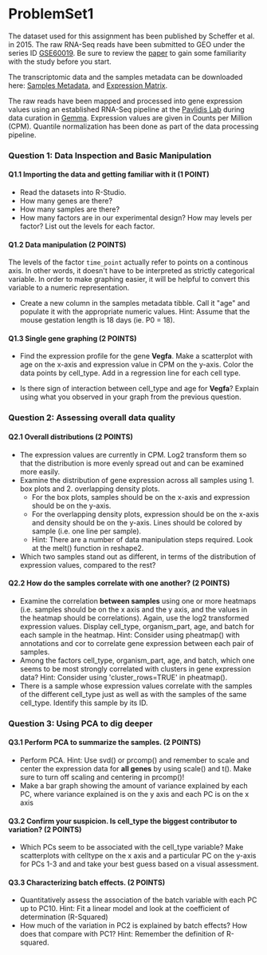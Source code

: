 ProblemSet1
================

The dataset used for this assignment has been published by Scheffer et al. in 2015. The raw RNA-Seq reads have been submitted to GEO under the series ID [GSE60019](https://www.ncbi.nlm.nih.gov/geo/query/acc.cgi?acc=GSE60019). Be sure to review the [paper](https://www.ncbi.nlm.nih.gov/pubmed/25904789) to gain some familiarity with the study before you start.

The transcriptomic data and the samples metadata can be downloaded here: [Samples Metadata](data/gse60019_expression_matrix.RDS), and [Expression Matrix](data/gse60019_experiment_design.RDS).

The raw reads have been mapped and processed into gene expression values using an established RNA-Seq pipeline at the [Pavlidis Lab](http://pavlab.msl.ubc.ca/) during data curation in [Gemma](https://gemma.msl.ubc.ca/expressionExperiment/showExpressionExperiment.html?id=9818). Expression values are given in Counts per Million (CPM). Quantile normalization has been done as part of the data processing pipeline.

### Question 1: Data Inspection and Basic Manipulation

#### Q1.1 Importing the data and getting familiar with it (1 POINT)

-   Read the datasets into R-Studio.
-   How many genes are there?
-   How many samples are there?
-   How many factors are in our experimental design? How may levels per factor? List out the levels for each factor.

#### Q1.2 Data manipulation (2 POINTS)

The levels of the factor `time_point` actually refer to points on a continous axis. In other words, it doesn't have to be interpreted as strictly categorical variable. In order to make graphing easier, it will be helpful to convert this variable to a numeric representation.

-   Create a new column in the samples metadata tibble. Call it "age" and populate it with the appropriate numeric values. Hint: Assume that the mouse gestation length is 18 days (ie. P0 = 18).

#### Q1.3 Single gene graphing (2 POINTS)

-   Find the expression profile for the gene **Vegfa**. Make a scatterplot with age on the x-axis and expression value in CPM on the y-axis. Color the data points by cell\_type. Add in a regression line for each cell type.

-   Is there sign of interaction between cell\_type and age for **Vegfa**? Explain using what you observed in your graph from the previous question.

### Question 2: Assessing overall data quality

#### Q2.1 Overall distributions (2 POINTS)

-   The expression values are currently in CPM. Log2 transform them so that the distribution is more evenly spread out and can be examined more easily.
-   Examine the distribution of gene expression across all samples using 1. box plots and 2. overlapping density plots.
    -   For the box plots, samples should be on the x-axis and expression should be on the y-axis.
    -   For the overlapping density plots, expression should be on the x-axis and density should be on the y-axis. Lines should be colored by sample (i.e. one line per sample).
    -   Hint: There are a number of data manipulation steps required. Look at the melt() function in reshape2.
-   Which two samples stand out as different, in terms of the distribution of expression values, compared to the rest?

#### Q2.2 How do the samples correlate with one another? (2 POINTS)

-   Examine the correlation **between samples** using one or more heatmaps (i.e. samples should be on the x axis and the y axis, and the values in the heatmap should be correlations). Again, use the log2 transformed expression values. Display cell\_type, organism\_part, age, and batch for each sample in the heatmap. Hint: Consider using pheatmap() with annotations and cor to correlate gene expression between each pair of samples.
-   Among the factors cell\_type, organism\_part, age, and batch, which one seems to be most strongly correlated with clusters in gene expression data? Hint: Consider using 'cluster\_rows=TRUE' in pheatmap().
-   There is a sample whose expression values correlate with the samples of the different cell\_type just as well as with the samples of the same cell\_type. Identify this sample by its ID.

### Question 3: Using PCA to dig deeper

#### Q3.1 Perform PCA to summarize the samples. (2 POINTS)

-   Perform PCA. Hint: Use svd() or prcomp() and remember to scale and center the expression data for **all genes** by using scale() and t(). Make sure to turn off scaling and centering in prcomp()!
-   Make a bar graph showing the amount of variance explained by each PC, where variance explained is on the y axis and each PC is on the x axis

#### Q3.2 Confirm your suspicion. Is cell\_type the biggest contributor to variation? (2 POINTS)

-   Which PCs seem to be associated with the cell\_type variable? Make scatterplots with celltype on the x axis and a particular PC on the y-axis for PCs 1-3 and and take your best guess based on a visual assessment.

#### Q3.3 Characterizing batch effects. (2 POINTS)

-   Quantitatively assess the association of the batch variable with each PC up to PC10. Hint: Fit a linear model and look at the coefficient of determination (R-Squared)
-   How much of the variation in PC2 is explained by batch effects? How does that compare with PC1? Hint: Remember the definition of R-squared.

